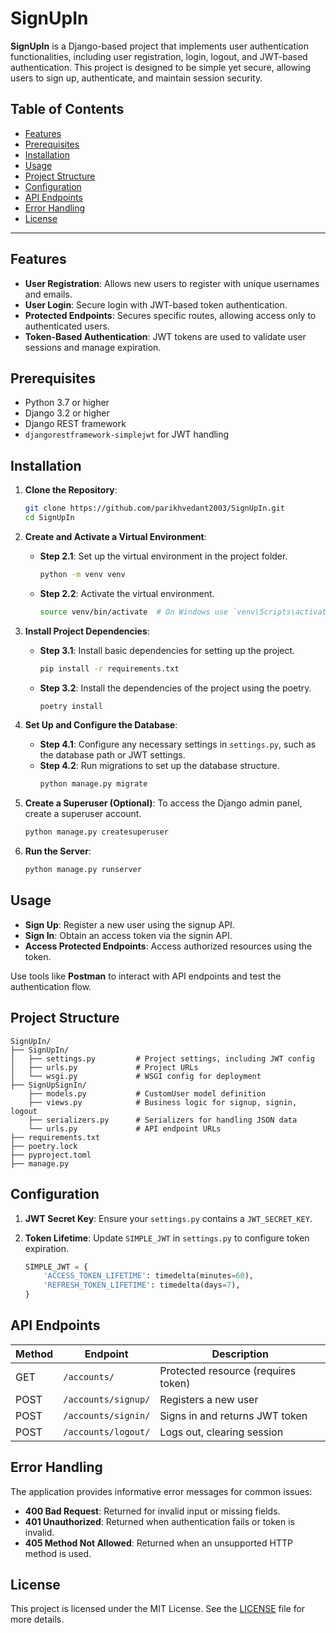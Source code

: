 # SignUpIn

**SignUpIn** is a Django-based project that implements user authentication functionalities, including user registration, login, logout, and JWT-based authentication. This project is designed to be simple yet secure, allowing users to sign up, authenticate, and maintain session security.

## Table of Contents

- [Features](#features)
- [Prerequisites](#prerequisites)
- [Installation](#installation)
- [Usage](#usage)
- [Project Structure](#project-structure)
- [Configuration](#configuration)
- [API Endpoints](#api-endpoints)
- [Error Handling](#error-handling)
- [License](#license)

---

## Features

- **User Registration**: Allows new users to register with unique usernames and emails.
- **User Login**: Secure login with JWT-based token authentication.
- **Protected Endpoints**: Secures specific routes, allowing access only to authenticated users.
- **Token-Based Authentication**: JWT tokens are used to validate user sessions and manage expiration.

## Prerequisites

- Python 3.7 or higher
- Django 3.2 or higher
- Django REST framework
- `djangorestframework-simplejwt` for JWT handling

## Installation

1. **Clone the Repository**:
   ```bash
   git clone https://github.com/parikhvedant2003/SignUpIn.git
   cd SignUpIn
   ```

2. **Create and Activate a Virtual Environment**:
   - **Step 2.1**: Set up the virtual environment in the project folder.
     ```bash
     python -m venv venv
     ```
   - **Step 2.2**: Activate the virtual environment.
     ```bash
     source venv/bin/activate  # On Windows use `venv\Scripts\activate`
     ```

3. **Install Project Dependencies**:
   - **Step 3.1**: Install basic dependencies for setting up the project.
     ```bash
     pip install -r requirements.txt
     ```
   - **Step 3.2**: Install the dependencies of the project using the poetry.
     ```bash
     poetry install
     ```

4. **Set Up and Configure the Database**:
   - **Step 4.1**: Configure any necessary settings in `settings.py`, such as the database path or JWT settings.
   - **Step 4.2**: Run migrations to set up the database structure.
     ```bash
     python manage.py migrate
     ```

5. **Create a Superuser (Optional)**:
   To access the Django admin panel, create a superuser account.
   ```bash
   python manage.py createsuperuser
   ```

6. **Run the Server**:
   ```bash
   python manage.py runserver
   ```

## Usage

- **Sign Up**: Register a new user using the signup API.
- **Sign In**: Obtain an access token via the signin API.
- **Access Protected Endpoints**: Access authorized resources using the token.

Use tools like **Postman** to interact with API endpoints and test the authentication flow.

## Project Structure

```
SignUpIn/
├── SignUpIn/
│   ├── settings.py         # Project settings, including JWT config
│   ├── urls.py             # Project URLs
│   └── wsgi.py             # WSGI config for deployment
├── SignUpSignIn/
    ├── models.py           # CustomUser model definition
    ├── views.py            # Business logic for signup, signin, logout
    ├── serializers.py      # Serializers for handling JSON data
    └── urls.py             # API endpoint URLs
├── requirements.txt
├── poetry.lock
├── pyproject.toml
├── manage.py
```

## Configuration

1. **JWT Secret Key**: Ensure your `settings.py` contains a `JWT_SECRET_KEY`.
2. **Token Lifetime**:
   Update `SIMPLE_JWT` in `settings.py` to configure token expiration.
   
   ```python
   SIMPLE_JWT = {
       'ACCESS_TOKEN_LIFETIME': timedelta(minutes=60),
       'REFRESH_TOKEN_LIFETIME': timedelta(days=7),
   }
   ```

## API Endpoints

| Method | Endpoint            | Description                         |
|--------|---------------------|-------------------------------------|
| GET    | `/accounts/`        | Protected resource (requires token) |
| POST   | `/accounts/signup/` | Registers a new user                |
| POST   | `/accounts/signin/` | Signs in and returns JWT token      |
| POST   | `/accounts/logout/` | Logs out, clearing session          |

## Error Handling

The application provides informative error messages for common issues:
- **400 Bad Request**: Returned for invalid input or missing fields.
- **401 Unauthorized**: Returned when authentication fails or token is invalid.
- **405 Method Not Allowed**: Returned when an unsupported HTTP method is used.

## License

This project is licensed under the MIT License. See the [LICENSE](LICENSE) file for more details.
